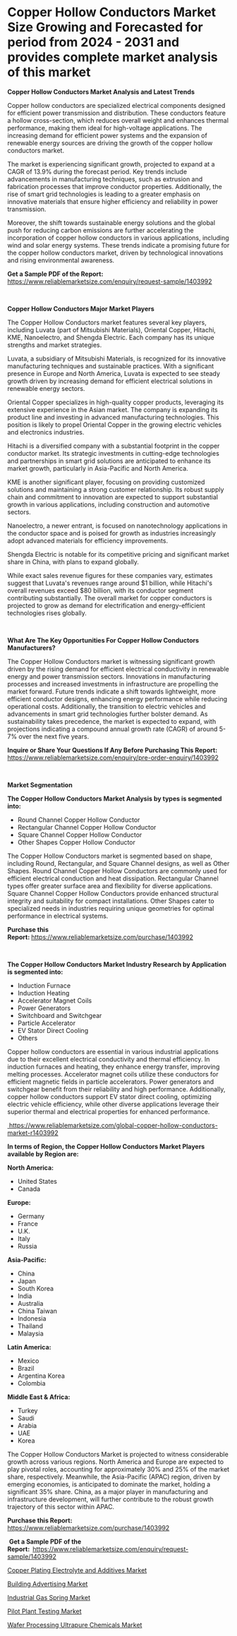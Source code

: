 <p><h1>Copper Hollow Conductors Market Size Growing and Forecasted for period from 2024 - 2031 and provides complete market analysis of this market</h1></p><p><strong>Copper Hollow Conductors Market Analysis and Latest Trends</strong></p>
<p><p>Copper hollow conductors are specialized electrical components designed for efficient power transmission and distribution. These conductors feature a hollow cross-section, which reduces overall weight and enhances thermal performance, making them ideal for high-voltage applications. The increasing demand for efficient power systems and the expansion of renewable energy sources are driving the growth of the copper hollow conductors market.</p><p>The market is experiencing significant growth, projected to expand at a CAGR of 13.9% during the forecast period. Key trends include advancements in manufacturing techniques, such as extrusion and fabrication processes that improve conductor properties. Additionally, the rise of smart grid technologies is leading to a greater emphasis on innovative materials that ensure higher efficiency and reliability in power transmission.</p><p>Moreover, the shift towards sustainable energy solutions and the global push for reducing carbon emissions are further accelerating the incorporation of copper hollow conductors in various applications, including wind and solar energy systems. These trends indicate a promising future for the copper hollow conductors market, driven by technological innovations and rising environmental awareness.</p></p>
<p><strong>Get a Sample PDF of the Report:&nbsp;</strong> <a href="https://www.reliablemarketsize.com/enquiry/request-sample/1403992?utm_campaign=1349&utm_medium=2&utm_source=Github&utm_content=ia&utm_term=23102024&utm_id=copper-hollow-conductors">https://www.reliablemarketsize.com/enquiry/request-sample/1403992</a></p>
<p>&nbsp;</p>
<p><strong>Copper Hollow Conductors Major Market Players</strong></p>
<p><p>The Copper Hollow Conductors market features several key players, including Luvata (part of Mitsubishi Materials), Oriental Copper, Hitachi, KME, Nanoelectro, and Shengda Electric. Each company has its unique strengths and market strategies.</p><p>Luvata, a subsidiary of Mitsubishi Materials, is recognized for its innovative manufacturing techniques and sustainable practices. With a significant presence in Europe and North America, Luvata is expected to see steady growth driven by increasing demand for efficient electrical solutions in renewable energy sectors.</p><p>Oriental Copper specializes in high-quality copper products, leveraging its extensive experience in the Asian market. The company is expanding its product line and investing in advanced manufacturing technologies. This position is likely to propel Oriental Copper in the growing electric vehicles and electronics industries.</p><p>Hitachi is a diversified company with a substantial footprint in the copper conductor market. Its strategic investments in cutting-edge technologies and partnerships in smart grid solutions are anticipated to enhance its market growth, particularly in Asia-Pacific and North America.</p><p>KME is another significant player, focusing on providing customized solutions and maintaining a strong customer relationship. Its robust supply chain and commitment to innovation are expected to support substantial growth in various applications, including construction and automotive sectors.</p><p>Nanoelectro, a newer entrant, is focused on nanotechnology applications in the conductor space and is poised for growth as industries increasingly adopt advanced materials for efficiency improvements.</p><p>Shengda Electric is notable for its competitive pricing and significant market share in China, with plans to expand globally.</p><p>While exact sales revenue figures for these companies vary, estimates suggest that Luvata's revenues range around $1 billion, while Hitachi's overall revenues exceed $80 billion, with its conductor segment contributing substantially. The overall market for copper conductors is projected to grow as demand for electrification and energy-efficient technologies rises globally.</p></p>
<p>&nbsp;</p>
<p><strong>What Are The Key Opportunities For Copper Hollow Conductors Manufacturers?</strong></p>
<p><p>The Copper Hollow Conductors market is witnessing significant growth driven by the rising demand for efficient electrical conductivity in renewable energy and power transmission sectors. Innovations in manufacturing processes and increased investments in infrastructure are propelling the market forward. Future trends indicate a shift towards lightweight, more efficient conductor designs, enhancing energy performance while reducing operational costs. Additionally, the transition to electric vehicles and advancements in smart grid technologies further bolster demand. As sustainability takes precedence, the market is expected to expand, with projections indicating a compound annual growth rate (CAGR) of around 5-7% over the next five years.</p></p>
<p><strong>Inquire or Share Your Questions If Any Before Purchasing This Report:</strong> <a href="https://www.reliablemarketsize.com/enquiry/pre-order-enquiry/1403992?utm_campaign=1349&utm_medium=2&utm_source=Github&utm_content=ia&utm_term=23102024&utm_id=copper-hollow-conductors">https://www.reliablemarketsize.com/enquiry/pre-order-enquiry/1403992</a></p>
<p>&nbsp;</p>
<p><strong>Market Segmentation</strong></p>
<p><strong>The Copper Hollow Conductors Market Analysis by types is segmented into:</strong></p>
<p><ul><li>Round Channel Copper Hollow Conductor</li><li>Rectangular Channel Copper Hollow Conductor</li><li>Square Channel Copper Hollow Conductor</li><li>Other Shapes Copper Hollow Conductor</li></ul></p>
<p><p>The Copper Hollow Conductors market is segmented based on shape, including Round, Rectangular, and Square Channel designs, as well as Other Shapes. Round Channel Copper Hollow Conductors are commonly used for efficient electrical conduction and heat dissipation. Rectangular Channel types offer greater surface area and flexibility for diverse applications. Square Channel Copper Hollow Conductors provide enhanced structural integrity and suitability for compact installations. Other Shapes cater to specialized needs in industries requiring unique geometries for optimal performance in electrical systems.</p></p>
<p><strong>Purchase this Report:&nbsp;</strong><a href="https://www.reliablemarketsize.com/purchase/1403992?utm_campaign=1349&utm_medium=2&utm_source=Github&utm_content=ia&utm_term=23102024&utm_id=copper-hollow-conductors">https://www.reliablemarketsize.com/purchase/1403992</a></p>
<p>&nbsp;</p>
<p><strong>The Copper Hollow Conductors Market Industry Research by Application is segmented into:</strong></p>
<p><ul><li>Induction Furnace</li><li>Induction Heating</li><li>Accelerator Magnet Coils</li><li>Power Generators</li><li>Switchboard and Switchgear</li><li>Particle Accelerator</li><li>EV Stator Direct Cooling</li><li>Others</li></ul></p>
<p><p>Copper hollow conductors are essential in various industrial applications due to their excellent electrical conductivity and thermal efficiency. In induction furnaces and heating, they enhance energy transfer, improving melting processes. Accelerator magnet coils utilize these conductors for efficient magnetic fields in particle accelerators. Power generators and switchgear benefit from their reliability and high performance. Additionally, copper hollow conductors support EV stator direct cooling, optimizing electric vehicle efficiency, while other diverse applications leverage their superior thermal and electrical properties for enhanced performance.</p></p>
<p><a href="https://www.reliablemarketsize.com/global-copper-hollow-conductors-market-r1403992?utm_campaign=1349&utm_medium=2&utm_source=Github&utm_content=ia&utm_term=23102024&utm_id=copper-hollow-conductors">&nbsp;https://www.reliablemarketsize.com/global-copper-hollow-conductors-market-r1403992</a></p>
<p><strong>In terms of Region, the Copper Hollow Conductors Market Players available by Region are:</strong></p>
<p>
    <p> <strong> North America: </strong>
        <ul>
            <li>United States</li>
            <li>Canada</li>
        </ul>
        </p> 
    <p> <strong> Europe: </strong>
        <ul>
            <li>Germany</li>
            <li>France</li>
            <li>U.K.</li>
            <li>Italy</li>
            <li>Russia</li>
        </ul>
        </p> 
    <p> <strong> Asia-Pacific: </strong>
        <ul>
            <li>China</li>
            <li>Japan</li>
            <li>South Korea</li>
            <li>India</li>
            <li>Australia</li>
            <li>China Taiwan</li>
            <li>Indonesia</li>
            <li>Thailand</li>
            <li>Malaysia</li>
        </ul>
        </p> 
    <p> <strong> Latin America: </strong>
        <ul>
            <li>Mexico</li>
            <li>Brazil</li>
            <li>Argentina Korea</li>
            <li>Colombia</li>
        </ul>
        </p> 
    <p> <strong> Middle East & Africa: </strong>
        <ul>
            <li>Turkey</li>
            <li>Saudi</li>
            <li>Arabia</li>
            <li>UAE</li>
            <li>Korea</li>
        </ul>
    </p>
    </p>
<p><p>The Copper Hollow Conductors Market is projected to witness considerable growth across various regions. North America and Europe are expected to play pivotal roles, accounting for approximately 30% and 25% of the market share, respectively. Meanwhile, the Asia-Pacific (APAC) region, driven by emerging economies, is anticipated to dominate the market, holding a significant 35% share. China, as a major player in manufacturing and infrastructure development, will further contribute to the robust growth trajectory of this sector within APAC.</p></p>
<p><strong>Purchase this Report: </strong><a href="https://www.reliablemarketsize.com/purchase/1403992?utm_campaign=1349&utm_medium=2&utm_source=Github&utm_content=ia&utm_term=23102024&utm_id=copper-hollow-conductors">https://www.reliablemarketsize.com/purchase/1403992</a></p>
<p>&nbsp;<strong>Get a Sample PDF of the Report:&nbsp;&nbsp;</strong><a href="https://www.reliablemarketsize.com/enquiry/request-sample/1403992?utm_campaign=1349&utm_medium=2&utm_source=Github&utm_content=ia&utm_term=23102024&utm_id=copper-hollow-conductors">https://www.reliablemarketsize.com/enquiry/request-sample/1403992</a></p>
<p><strong></strong></p>
<p><p><a href="https://github.com/symvarepaci/Market-Research-Report-List-1/blob/main/copper-plating-electrolyte-and-additives-market.md?utm_campaign=1349&utm_medium=2&utm_source=Github&utm_content=ia&utm_term=23102024&utm_id=copper-hollow-conductors">Copper Plating Electrolyte and Additives Market</a></p><p><a href="https://www.linkedin.com/pulse/analyzing-global-building-advertising-market-growth-prospects-r91oc?utm_campaign=1349&utm_medium=2&utm_source=Github&utm_content=ia&utm_term=23102024&utm_id=copper-hollow-conductors">Building Advertising Market</a></p><p><a href="https://issuu.com/reportprime-2/docs/industrial-gas-spring-market-size-2_4fe67f29ba2cd9?utm_campaign=1349&utm_medium=2&utm_source=Github&utm_content=ia&utm_term=23102024&utm_id=copper-hollow-conductors">Industrial Gas Spring Market</a></p><p><a href="https://www.linkedin.com/pulse/exploring-pilot-plant-testing-market-dynamics-global-trends-cxbdc?utm_campaign=1349&utm_medium=2&utm_source=Github&utm_content=ia&utm_term=23102024&utm_id=copper-hollow-conductors">Pilot Plant Testing Market</a></p><p><a href="https://github.com/kathlinesadup/Market-Research-Report-List-1/blob/main/wafer-processing-ultrapure-chemicals-market.md?utm_campaign=1349&utm_medium=2&utm_source=Github&utm_content=ia&utm_term=23102024&utm_id=copper-hollow-conductors">Wafer Processing Ultrapure Chemicals Market</a></p></p>